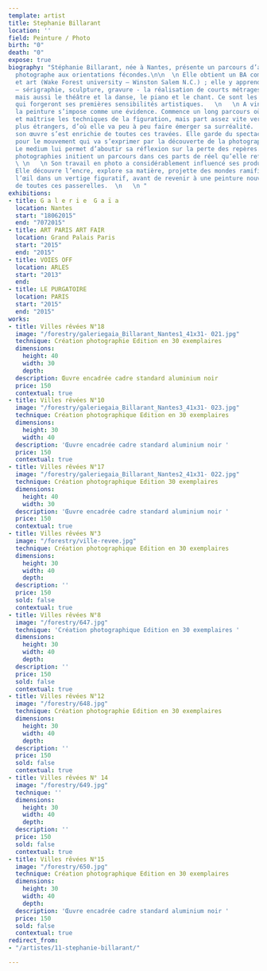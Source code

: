 ```yaml
---
template: artist
title: Stephanie Billarant
location: ''
field: Peinture / Photo
birth: "0"
death: "0"
expose: true
biography: "Stéphanie Billarant, née à Nantes, présente un parcours d’artiste peintre
  photographe aux orientations fécondes.\n\n  \n Elle obtient un BA communication
  et art (Wake Forest university – Winston Salem N.C.) ; elle y apprend les arts graphiques
  – sérigraphie, sculpture, gravure - la réalisation de courts métrages, le montage,
  mais aussi le théâtre et la danse, le piano et le chant. Ce sont les arts du spectacle
  qui forgeront ses premières sensibilités artistiques.   \n   \n A vingt-cinq ans
  la peinture s’impose comme une évidence. Commence un long parcours où elle apprend
  et maîtrise les techniques de la figuration, mais part assez vite vers des mondes
  plus étrangers, d’où elle va peu à peu faire émerger sa surréalité.  \n   \n Aujourd’hui
  son œuvre s’est enrichie de toutes ces travées. Elle garde du spectacle le goût
  pour le mouvement qui va s’exprimer par la découverte de la photographie en 2007.
  Le medium lui permet d’aboutir sa réflexion sur la perte des repères.  \n   \n Ses
  photographies initient un parcours dans ces parts de réel qu’elle refuse de nommer.
  \ \n   \n Son travail en photo a considérablement influencé ses productions picturales.
  Elle découvre l’encre, explore sa matière, projette des mondes ramifiés qui plongent
  l’œil dans un vertige figuratif, avant de revenir à une peinture nouvelle, nourrie
  de toutes ces passerelles.  \n   \n "
exhibitions:
- title: G a l e r i e  G a ï a
  location: Nantes
  start: "18062015"
  end: "7072015"
- title: ART PARIS ART FAIR
  location: Grand Palais Paris
  start: "2015"
  end: "2015"
- title: VOIES OFF
  location: ARLES
  start: "2013"
  end: 
- title: LE PURGATOIRE
  location: PARIS
  start: "2015"
  end: "2015"
works:
- title: Villes rêvées N°18
  image: "/forestry/galeriegaia_Billarant_Nantes1_41x31- 021.jpg"
  technique: Création photographie Edition en 30 exemplaires
  dimensions:
    height: 40
    width: 30
    depth: 
  description: Œuvre encadrée cadre standard aluminium noir
  price: 150
  contextual: true
- title: Villes rêvées N°10
  image: "/forestry/galeriegaia_Billarant_Nantes3_41x31- 023.jpg"
  technique: Création photographique Edition en 30 exemplaires
  dimensions:
    height: 30
    width: 40
  description: 'Œuvre encadrée cadre standard aluminium noir '
  price: 150
  contextual: true
- title: Villes rêvées N°17
  image: "/forestry/galeriegaia_Billarant_Nantes2_41x31- 022.jpg"
  technique: Création photographique Edition 30 exemplaires
  dimensions:
    height: 40
    width: 30
  description: 'Œuvre encadrée cadre standard aluminium noir '
  price: 150
  contextual: true
- title: Villes rêvées N°3
  image: "/forestry/ville-revee.jpg"
  technique: Création photographique Edition en 30 exemplaires
  dimensions:
    height: 30
    width: 40
    depth: 
  description: ''
  price: 150
  sold: false
  contextual: true
- title: Villes rêvées N°8
  image: "/forestry/647.jpg"
  technique: 'Création photographique Edition en 30 exemplaires '
  dimensions:
    height: 30
    width: 40
    depth: 
  description: ''
  price: 150
  sold: false
  contextual: true
- title: Villes rêvées N°12
  image: "/forestry/648.jpg"
  technique: Création photographie Edition en 30 exemplaires
  dimensions:
    height: 30
    width: 40
    depth: 
  description: ''
  price: 150
  sold: false
  contextual: true
- title: Villes rêvées N° 14
  image: "/forestry/649.jpg"
  technique: ''
  dimensions:
    height: 30
    width: 40
    depth: 
  description: ''
  price: 150
  sold: false
  contextual: true
- title: Villes rêvées N°15
  image: "/forestry/650.jpg"
  technique: Création photographique Edition en 30 exemplaires
  dimensions:
    height: 30
    width: 40
    depth: 
  description: 'Œuvre encadrée cadre standard aluminium noir '
  price: 150
  sold: false
  contextual: true
redirect_from:
- "/artistes/11-stephanie-billarant/"

---
```

